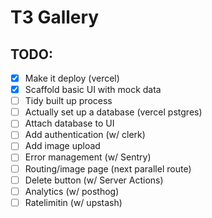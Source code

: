 # T3 Gallery

## TODO:

- [x] Make it deploy (vercel)
- [x] Scaffold basic UI with mock data
- [ ] Tidy built up process
- [ ] Actually set up a database (vercel pstgres)
- [ ] Attach database to UI
- [ ] Add authentication (w/ clerk)
- [ ] Add image upload
- [ ] Error management (w/ Sentry)
- [ ] Routing/image page (next parallel route)
- [ ] Delete button (w/ Server Actions)
- [ ] Analytics (w/ posthog)
- [ ] Ratelimitin (w/ upstash)
